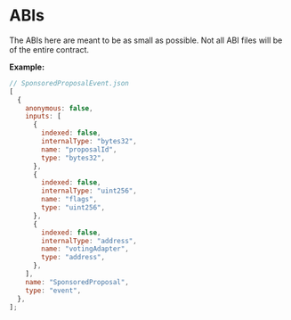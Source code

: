 # ABIs

The ABIs here are meant to be as small as possible. Not all ABI files will be of the entire contract.

**Example:**

```js
// SponsoredProposalEvent.json
[
  {
    anonymous: false,
    inputs: [
      {
        indexed: false,
        internalType: "bytes32",
        name: "proposalId",
        type: "bytes32",
      },
      {
        indexed: false,
        internalType: "uint256",
        name: "flags",
        type: "uint256",
      },
      {
        indexed: false,
        internalType: "address",
        name: "votingAdapter",
        type: "address",
      },
    ],
    name: "SponsoredProposal",
    type: "event",
  },
];
```
